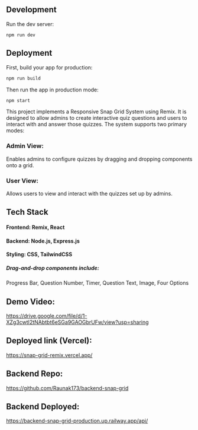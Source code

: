 ## Development

Run the dev server:

```shellscript
npm run dev
```

## Deployment

First, build your app for production:

```sh
npm run build
```

Then run the app in production mode:

```sh
npm start
```
This project implements a Responsive Snap Grid System using Remix. It is designed to allow admins to create interactive quiz questions and users to interact with and answer those quizzes. The system supports two primary modes:

### Admin View: 
Enables admins to configure quizzes by dragging and dropping components onto a grid.

### User View: 
Allows users to view and interact with the quizzes set up by admins.

## Tech Stack

#### Frontend: Remix, React
#### Backend: Node.js, Express.js
#### Styling: CSS, TailwindCSS

##### Drag-and-drop components include:

Progress Bar, Question Number, Timer, Question Text, Image, Four Options

## Demo Video: 
https://drive.google.com/file/d/1-XZg3cwtI2tNAbtbt6eSGa9GAOGbrUFw/view?usp=sharing

## Deployed link (Vercel):
https://snap-grid-remix.vercel.app/

## Backend Repo:
https://github.com/Raunak173/backend-snap-grid

## Backend Deployed:
https://backend-snap-grid-production.up.railway.app/api/




